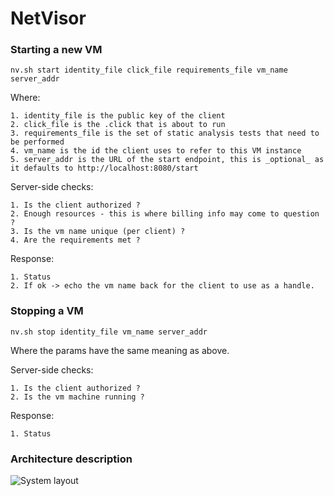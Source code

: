NetVisor
========

### Starting a new VM

`nv.sh start identity_file click_file requirements_file vm_name server_addr`

Where:

    1. identity_file is the public key of the client
    2. click_file is the .click that is about to run
    3. requirements_file is the set of static analysis tests that need to be performed
    4. vm_name is the id the client uses to refer to this VM instance
    5. server_addr is the URL of the start endpoint, this is _optional_ as it defaults to http://localhost:8080/start

Server-side checks:

    1. Is the client authorized ?
    2. Enough resources - this is where billing info may come to question ?
    3. Is the vm name unique (per client) ?
    4. Are the requirements met ?

Response:

    1. Status
    2. If ok -> echo the vm name back for the client to use as a handle.

### Stopping a VM

`nv.sh stop identity_file vm_name server_addr`

Where the params have the same meaning as above.

Server-side checks:

    1. Is the client authorized ?
    2. Is the vm machine running ?

Response:

    1. Status

### Architecture description

![System layout](https://dl.dropboxusercontent.com/u/10608856/images/architecture.png)
